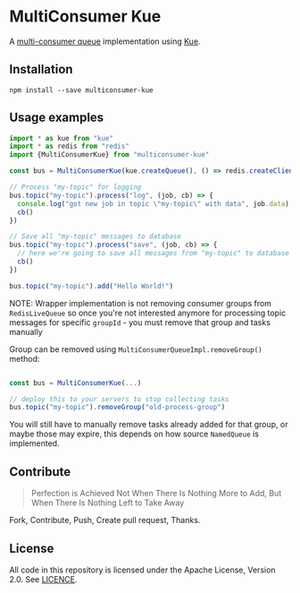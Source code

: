 MultiConsumer Kue
===================

A [multi-consumer queue](https://www.npmjs.com/package/multiconsumer-queue) implementation using [Kue](https://www.npmjs.com/package/kue).


## Installation

```
npm install --save multiconsumer-kue
```

## Usage examples

```typescript
import * as kue from "kue"
import * as redis from "redis"
import {MultiConsumerKue} from "multiconsumer-kue"

const bus = MultiConsumerKue(kue.createQueue(), () => redis.createClient())

// Process "my-topic" for logging
bus.topic("my-topic").process("log", (job, cb) => {
  console.log("got new job in topic \"my-topic\" with data", job.data)
  cb()
})

// Save all "my-topic" messages to database
bus.topic("my-topic").process("save", (job, cb) => {
  // here we're going to save all messages from "my-topic" to database
  cb()
})

bus.topic("my-topic").add("Hello World!")
```

NOTE: Wrapper implementation is not removing consumer groups from `RedisLiveQueue` so once you're
 not interested anymore for processing topic messages for specific `groupId` -
 you must remove that group and tasks manually

Group can be removed using `MultiConsumerQueueImpl.removeGroup()` method:

```typescript

const bus = MultiConsumerKue(...)

// deploy this to your servers to stop collecting tasks
bus.topic("my-topic").removeGroup("old-process-group")

```

You will still have to manually remove tasks already added for that group, or maybe those may expire, 
this depends on how source `NamedQueue` is implemented.


## Contribute

> Perfection is Achieved Not When There Is Nothing More to Add, 
> But When There Is Nothing Left to Take Away

Fork, Contribute, Push, Create pull request, Thanks. 


## License

All code in this repository is licensed under the Apache License, Version 2.0. See [LICENCE](./LICENSE).
